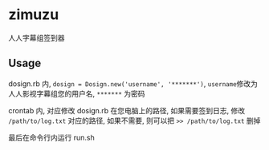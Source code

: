 # zimuzu
人人字幕组签到器

## Usage

dosign.rb 内, `dosign = Dosign.new('username', '*******')`, `username`修改为人人影视字幕组您的用户名, `*******` 为密码

crontab 内, 对应修改 dosign.rb 在您电脑上的路径, 如果需要签到日志, 修改 `/path/to/log.txt` 对应的路径, 如果不需要, 则可以把 `>> /path/to/log.txt` 删掉

最后在命令行内运行 run.sh
